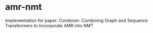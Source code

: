 # amr-nmt
Implementation for paper: Combiner: Combining Graph and Sequence Transformers to Incorporate AMR into NMT
